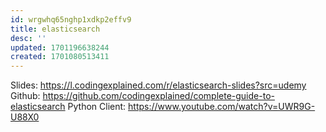 ```yaml
---
id: wrgwhq65nghp1xdkp2effv9
title: elasticsearch
desc: ''
updated: 1701196638244
created: 1701080513411
---
```

Slides: https://l.codingexplained.com/r/elasticsearch-slides?src=udemy
Github: https://github.com/codingexplained/complete-guide-to-elasticsearch
Python Client: https://www.youtube.com/watch?v=UWR9G-U88X0